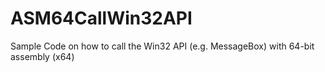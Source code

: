 # ASM64CallWin32API
Sample Code on how to call the Win32 API (e.g. MessageBox) with 64-bit assembly (x64)
